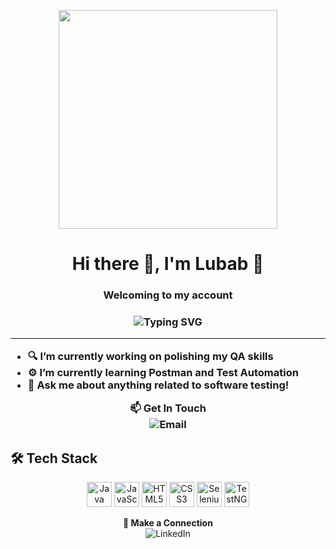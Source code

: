 <p align="center">
  <img src="https://media1.giphy.com/media/v1.Y2lkPTc5MGI3NjExanQyeDRjdXRhbWdvaml5dmQzZGE4NG8zMW9zdzl1Nm4xMTZvMmppNiZlcD12MV9pbnRlcm5hbF9naWZfYnlfaWQmY3Q9Zw/WOwiryOPA0G6jhKqB0/giphy.gif" width="350"/>
</p>

<h1 align="center">Hi there 👋, I'm Lubab 💙 </h1>
<h3 align="center"> Welcoming to my account   <h3>

<p align="center">
  <img src="https://readme-typing-svg.herokuapp.com?center=true&vCenter=true&lines=QA+Engineer+in+progress...;HTML+%7C+CSS+%7C+JavaScript+Learner;Always+learning+new+things!" alt="Typing SVG" />
</p>

---

- 🔍 I’m currently working on polishing my QA skills
- ⚙️ I’m currently learning Postman and Test Automation
- 💬 Ask me about anything related to software testing!
<p align="center">
  <strong>📫 Get In Touch</strong><br/>
  <a href="mailto:lubabalkhaldi@gmail.com" target="_blank" rel="noopener noreferrer" style="text-decoration:none;">
    <img src="https://img.icons8.com/ios-glyphs/40/000000/new-post.png" alt="Email" />
  </a>
</p>

## 🛠️ Tech Stack 

<p align="center">
  <img src="https://cdn.jsdelivr.net/gh/devicons/devicon/icons/java/java-original.svg" alt="Java" width="40" height="40" />
  <img src="https://cdn.jsdelivr.net/gh/devicons/devicon/icons/javascript/javascript-original.svg" alt="JavaScript" width="40" height="40" />
  <img src="https://cdn.jsdelivr.net/gh/devicons/devicon/icons/html5/html5-original.svg" alt="HTML5" width="40" height="40" />
  <img src="https://cdn.jsdelivr.net/gh/devicons/devicon/icons/css3/css3-original.svg" alt="CSS3" width="40" height="40" />
  <img src="https://selenium.dev/images/selenium_logo_square_green.png" alt="Selenium" width="40" height="40" />
  <img src="https://testng.org/testng-logo.png" alt="TestNG" width="40" height="40" />
</p>


<p align="center" style="margin-top:10px;">
  <strong>🔗 Make a Connection</strong><br/>
  <a href="https://www.linkedin.com/in/lubab-alkhaldi/" target="_blank" rel="noopener noreferrer" style="text-decoration:none;">
    <img src="https://img.icons8.com/ios-filled/40/0077B5/linkedin.png" alt="LinkedIn" />
  </a>
</p>

